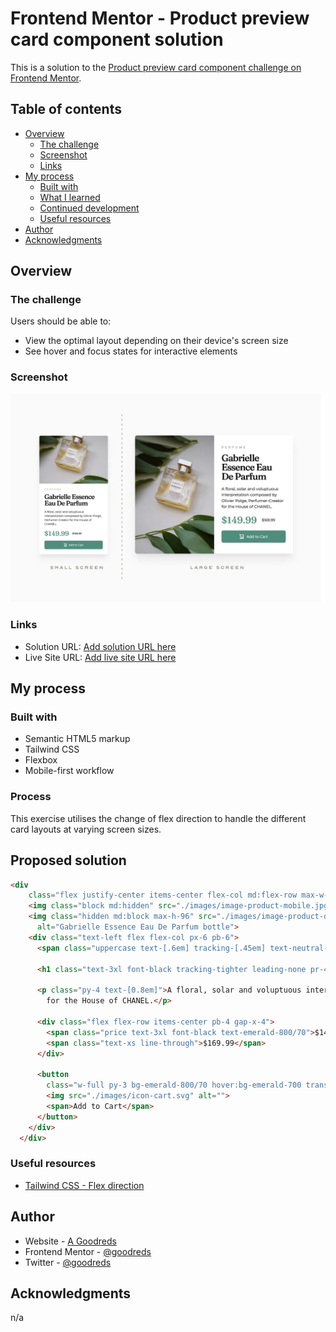 # Frontend Mentor - Product preview card component solution

This is a solution to the [Product preview card component challenge on Frontend Mentor](https://www.frontendmentor.io/challenges/product-preview-card-component-GO7UmttRfa).

## Table of contents

- [Overview](#overview)
  - [The challenge](#the-challenge)
  - [Screenshot](#screenshot)
  - [Links](#links)
- [My process](#my-process)
  - [Built with](#built-with)
  - [What I learned](#what-i-learned)
  - [Continued development](#continued-development)
  - [Useful resources](#useful-resources)
- [Author](#author)
- [Acknowledgments](#acknowledgments)

## Overview

### The challenge

Users should be able to:

- View the optimal layout depending on their device's screen size
- See hover and focus states for interactive elements

### Screenshot

![Product preview card](./images/screenshot.webp)

### Links

- Solution URL: [Add solution URL here](https://your-solution-url.com)
- Live Site URL: [Add live site URL here](https://your-live-site-url.com)

## My process

### Built with

- Semantic HTML5 markup
- Tailwind CSS
- Flexbox
- Mobile-first workflow

### Process

This exercise utilises the change of flex direction to handle the different card layouts at varying screen sizes.

## Proposed solution
```html
<div
    class="flex justify-center items-center flex-col md:flex-row max-w-xs md:max-w-lg bg-white rounded-md overflow-clip shadow-xl shadow-neutral-300/50 mt-12 md:mt-24">
    <img class="block md:hidden" src="./images/image-product-mobile.jpg" alt="Gabrielle Essence Eau De Parfum bottle">
    <img class="hidden md:block max-h-96" src="./images/image-product-desktop.jpg"
      alt="Gabrielle Essence Eau De Parfum bottle">
    <div class="text-left flex flex-col px-6 pb-6">
      <span class="uppercase text-[.6em] tracking-[.45em] text-neutral-400 pt-5 pb-3 font-bold">Perfume</span>

      <h1 class="text-3xl font-black tracking-tighter leading-none pr-4">Gabrielle Essence Eau De Parfum</h1>

      <p class="py-4 text-[0.8em]">A floral, solar and voluptuous interpretation composed by Olivier Polge, Perfumer-Creator
        for the House of CHANEL.</p>

      <div class="flex flex-row items-center pb-4 gap-x-4">
        <span class="price text-3xl font-black text-emerald-800/70">$149.99</span>
        <span class="text-xs line-through">$169.99</span>
      </div>

      <button
        class="w-full py-3 bg-emerald-800/70 hover:bg-emerald-700 transition-colors duration-500 focus:ring focus:ring-emerald-700 rounded-md text-white text-xs flex flex-row justify-center gap-x-2">
        <img src="./images/icon-cart.svg" alt="">
        <span>Add to Cart</span>
      </button>
    </div>
  </div>
```

### Useful resources

- [Tailwind CSS - Flex direction](https://tailwindcss.com/docs/flex-direction)

## Author

- Website - [A Goodreds](https://goodreds.net)
- Frontend Mentor - [@goodreds](https://www.frontendmentor.io/profile/goodreds)
- Twitter - [@goodreds](https://www.twitter.com/goodreds)

## Acknowledgments

n/a
